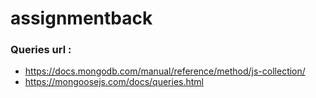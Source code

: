 # assignmentback

### Queries url :  
- https://docs.mongodb.com/manual/reference/method/js-collection/
- https://mongoosejs.com/docs/queries.html
